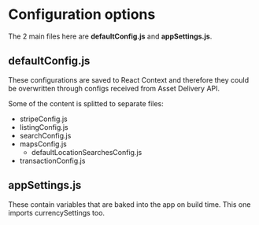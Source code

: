 # Configuration options

The 2 main files here are **defaultConfig.js** and **appSettings.js**.

## defaultConfig.js

These configurations are saved to React Context and therefore they could be overwritten through configs received from Asset Delivery API.

Some of the content is splitted to separate files:
- stripeConfig.js
- listingConfig.js
- searchConfig.js
- mapsConfig.js
  - defaultLocationSearchesConfig.js
- transactionConfig.js

## appSettings.js
These contain variables that are baked into the app on build time.
This one imports currencySettings too.
